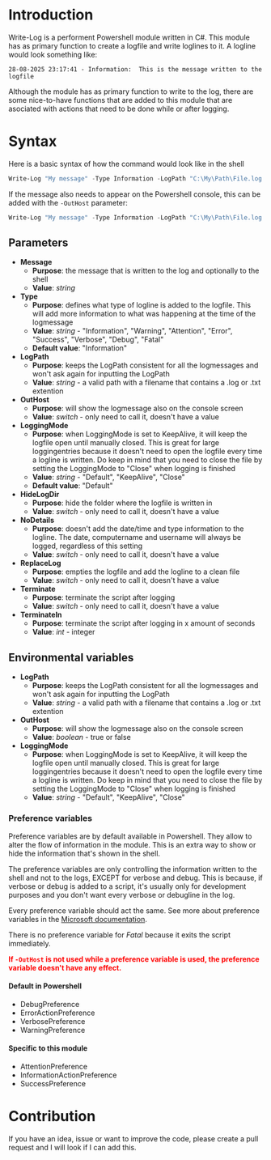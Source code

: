 # Introduction

Write-Log is a performent Powershell module written in C#. This module has as primary function to create a logfile and write loglines to it. A logline would look something like:

`28-08-2025 23:17:41 - Information:  This is the message written to the logfile`

Although the module has as primary function to write to the log, there are some nice-to-have functions that are added to this module that are asociated with actions that need to be done while or after logging.

# Syntax

Here is a basic syntax of how the command would look like in the shell

``` powershell
Write-Log "My message" -Type Information -LogPath "C:\My\Path\File.log
```

If the message also needs to appear on the Powershell console, this can be added with the `-OutHost` parameter:

``` powershell
Write-Log "My message" -Type Information -LogPath "C:\My\Path\File.log -OutHost
```

## Parameters

- **Message**
    - **Purpose**: the message that is written to the log and optionally to the shell
    - **Value**: *string*
- **Type**
    - **Purpose**: defines what type of logline is added to the logfile. This will add more information to what was happening at the time of the logmessage
    - **Value**: *string* - "Information", "Warning", "Attention", "Error", "Success", "Verbose", "Debug", "Fatal"
    - **Default value**: "Information"
- **LogPath**
    - **Purpose**: keeps the LogPath consistent for all the logmessages and won't ask again for inputting the LogPath
    - **Value**: *string* - a valid path with a filename that contains a .log or .txt extention
- **OutHost**
    - **Purpose**: will show the logmessage also on the console screen
    - **Value**: *switch* - only need to call it, doesn't have a value
- **LoggingMode**
    - **Purpose**: when LoggingMode is set to KeepAlive, it will keep the logfile open until manually closed. This is great for large loggingentries because it doesn't need to open the logfile every time a logline is written. Do keep in mind that you need to close the file by setting the LoggingMode to "Close" when logging is finished
    - **Value**: *string* - "Default", "KeepAlive", "Close"
    - **Default value**: "Default"
- **HideLogDir**
    - **Purpose**: hide the folder where the logfile is written in
    - **Value**: *switch* - only need to call it, doesn't have a value
- **NoDetails**
    - **Purpose**: doesn't add the date/time and type information to the logline. The date, computername and username will always be logged, regardless of this setting
    - **Value**: *switch* - only need to call it, doesn't have a value
- **ReplaceLog**
    - **Purpose**: empties the logfile and add the logline to a clean file
    - **Value**: *switch* - only need to call it, doesn't have a value
- **Terminate**
    - **Purpose**: terminate the script after logging
    - **Value**: *switch* - only need to call it, doesn't have a value
- **TerminateIn**
    - **Purpose**: terminate the script after logging in x amount of seconds
    - **Value**: *int* - integer

## Environmental variables

- **LogPath**
    - **Purpose**: keeps the LogPath consistent for all the logmessages and won't ask again for inputting the LogPath
    - **Value**: *string* - a valid path with a filename that contains a .log or .txt extention
- **OutHost**
    - **Purpose**: will show the logmessage also on the console screen
    - **Value**: *boolean* - true or false
- **LoggingMode**
    - **Purpose**: when LoggingMode is set to KeepAlive, it will keep the logfile open until manually closed. This is great for large loggingentries because it doesn't need to open the logfile every time a logline is written. Do keep in mind that you need to close the file by setting the LoggingMode to "Close" when logging is finished
    - **Value**: *string* - "Default", "KeepAlive", "Close"

### Preference variables

Preference variables are by default available in Powershell. They allow to alter the flow of information in the module. This is an extra way to show or hide the information that's shown in the shell.

The preference variables are only controlling the information written to the shell and not to the logs, EXCEPT for verbose and debug. This is because, if verbose or debug is added to a script, it's usually only for development purposes and you don't want every verbose or debugline in the log.

Every preference variable should act the same. See more about preference variables in the [Microsoft documentation](https://learn.microsoft.com/en-us/powershell/module/microsoft.powershell.core/about/about_preference_variables?view=powershell-7.5).

There is no preference variable for *Fatal* because it exits the script immediately.

<strong style="color: red;">If `-OutHost` is not used while a preference variable is used, the preference variable doesn't have any effect.</strong>

#### Default in Powershell

- DebugPreference
- ErrorActionPreference
- VerbosePreference
- WarningPreference

#### Specific to this module

- AttentionPreference
- InformationActionPreference
- SuccessPreference

# Contribution

If you have an idea, issue or want to improve the code, please create a pull request and I will look if I can add this.
